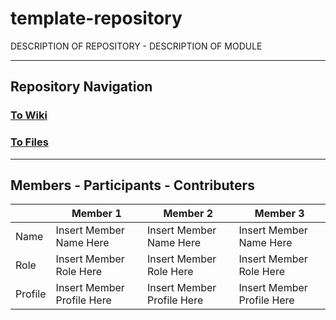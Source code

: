 # template-repository
DESCRIPTION OF REPOSITORY - DESCRIPTION OF MODULE

---

## Repository Navigation

### [To Wiki]()

### [To Files]()

---

## Members - Participants - Contributers

|         | Member 1                   | Member 2                   | Member 3                   |
|---------|----------------------------|----------------------------|----------------------------|
| Name    | Insert Member Name Here    | Insert Member Name Here    | Insert Member Name Here    |
| Role    | Insert Member Role Here    | Insert Member Role Here    | Insert Member Role Here    |
| Profile | Insert Member Profile Here | Insert Member Profile Here | Insert Member Profile Here |
